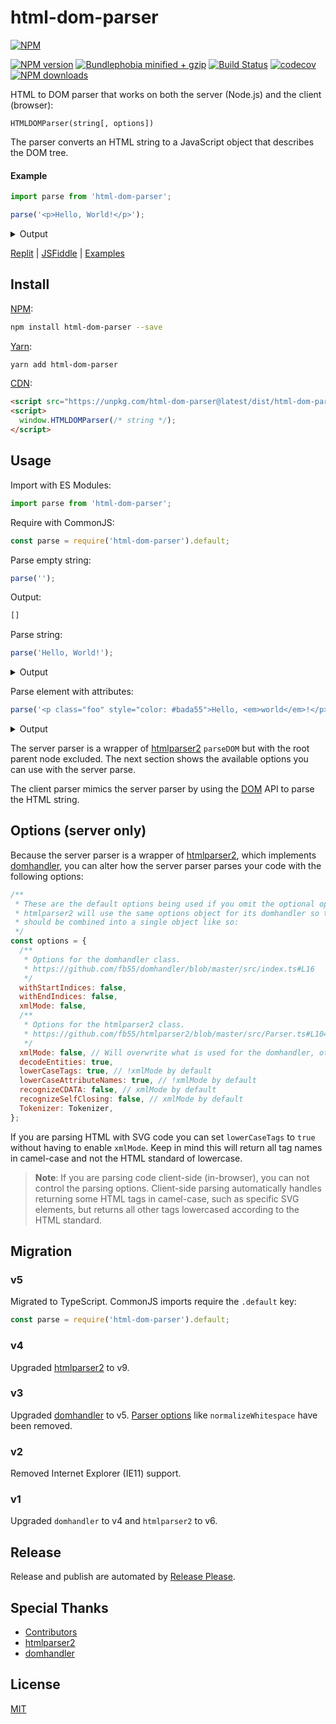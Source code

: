 # html-dom-parser

[![NPM](https://nodei.co/npm/html-dom-parser.png)](https://nodei.co/npm/html-dom-parser/)

[![NPM version](https://badgen.net/npm/v/html-dom-parser)](https://www.npmjs.com/package/html-dom-parser)
[![Bundlephobia minified + gzip](https://badgen.net/bundlephobia/minzip/html-dom-parser)](https://bundlephobia.com/package/html-dom-parser)
[![Build Status](https://github.com/remarkablemark/html-dom-parser/workflows/build/badge.svg?branch=master)](https://github.com/remarkablemark/html-dom-parser/actions?query=workflow%3Abuild)
[![codecov](https://codecov.io/gh/remarkablemark/html-dom-parser/branch/master/graph/badge.svg?token=6RRL0875TY)](https://codecov.io/gh/remarkablemark/html-dom-parser)
[![NPM downloads](https://badgen.net/npm/dm/html-dom-parser)](https://www.npmjs.com/package/html-dom-parser)

HTML to DOM parser that works on both the server (Node.js) and the client (browser):

```
HTMLDOMParser(string[, options])
```

The parser converts an HTML string to a JavaScript object that describes the DOM tree.

#### Example

```js
import parse from 'html-dom-parser';

parse('<p>Hello, World!</p>');
```

<details>
<summary>Output</summary>
<p>

```js
[
  Element {
    type: 'tag',
    parent: null,
    prev: null,
    next: null,
    startIndex: null,
    endIndex: null,
    children: [
      Text {
        type: 'text',
        parent: [Circular],
        prev: null,
        next: null,
        startIndex: null,
        endIndex: null,
        data: 'Hello, World!'
      }
    ],
    name: 'p',
    attribs: {}
  }
]
```

</p>
</details>

[Replit](https://replit.com/@remarkablemark/html-dom-parser) | [JSFiddle](https://jsfiddle.net/remarkablemark/ff9yg1yz/) | [Examples](https://github.com/remarkablemark/html-dom-parser/tree/master/examples)

## Install

[NPM](https://www.npmjs.com/package/html-dom-parser):

```sh
npm install html-dom-parser --save
```

[Yarn](https://yarnpkg.com/package/html-dom-parser):

```sh
yarn add html-dom-parser
```

[CDN](https://unpkg.com/html-dom-parser/):

```html
<script src="https://unpkg.com/html-dom-parser@latest/dist/html-dom-parser.min.js"></script>
<script>
  window.HTMLDOMParser(/* string */);
</script>
```

## Usage

Import with ES Modules:

```js
import parse from 'html-dom-parser';
```

Require with CommonJS:

```js
const parse = require('html-dom-parser').default;
```

Parse empty string:

```js
parse('');
```

Output:

<!-- prettier-ignore -->
```js
[]
```

Parse string:

```js
parse('Hello, World!');
```

<details>
<summary>Output</summary>
<p>

```js
[
  Text {
    type: 'text',
    parent: null,
    prev: null,
    next: null,
    startIndex: null,
    endIndex: null,
    data: 'Hello, World!'
  }
]
```

</p>
</details>

Parse element with attributes:

```js
parse('<p class="foo" style="color: #bada55">Hello, <em>world</em>!</p>');
```

<details>
<summary>Output</summary>
<p>

```js
[
  Element {
    type: 'tag',
    parent: null,
    prev: null,
    next: null,
    startIndex: null,
    endIndex: null,
    children: [ [Text], [Element], [Text] ],
    name: 'p',
    attribs: { class: 'foo', style: 'color: #bada55' }
  }
]
```

</p>
</details>

The server parser is a wrapper of [htmlparser2](https://github.com/fb55/htmlparser2) `parseDOM` but with the root parent node excluded. The next section shows the available options you can use with the server parse.

The client parser mimics the server parser by using the [DOM](https://developer.mozilla.org/docs/Web/API/Document_Object_Model/Introduction) API to parse the HTML string.

## Options (server only)

Because the server parser is a wrapper of [htmlparser2](https://github.com/fb55/htmlparser2), which implements [domhandler](https://github.com/fb55/domhandler), you can alter how the server parser parses your code with the following options:

```js
/**
 * These are the default options being used if you omit the optional options object.
 * htmlparser2 will use the same options object for its domhandler so the options
 * should be combined into a single object like so:
 */
const options = {
  /**
   * Options for the domhandler class.
   * https://github.com/fb55/domhandler/blob/master/src/index.ts#L16
   */
  withStartIndices: false,
  withEndIndices: false,
  xmlMode: false,
  /**
   * Options for the htmlparser2 class.
   * https://github.com/fb55/htmlparser2/blob/master/src/Parser.ts#L104
   */
  xmlMode: false, // Will overwrite what is used for the domhandler, otherwise inherited.
  decodeEntities: true,
  lowerCaseTags: true, // !xmlMode by default
  lowerCaseAttributeNames: true, // !xmlMode by default
  recognizeCDATA: false, // xmlMode by default
  recognizeSelfClosing: false, // xmlMode by default
  Tokenizer: Tokenizer,
};
```

If you are parsing HTML with SVG code you can set `lowerCaseTags` to `true` without having to enable `xmlMode`. Keep in mind this will return all tag names in camel-case and not the HTML standard of lowercase.

> **Note**: If you are parsing code client-side (in-browser), you can not control the parsing options. Client-side parsing automatically handles returning some HTML tags in camel-case, such as specific SVG elements, but returns all other tags lowercased according to the HTML standard.

## Migration

### v5

Migrated to TypeScript. CommonJS imports require the `.default` key:

```js
const parse = require('html-dom-parser').default;
```

### v4

Upgraded [htmlparser2](https://github.com/fb55/htmlparser2) to v9.

### v3

Upgraded [domhandler](https://github.com/fb55/domhandler) to v5. [Parser options](https://github.com/fb55/htmlparser2/wiki/Parser-options) like `normalizeWhitespace` have been removed.

### v2

Removed Internet Explorer (IE11) support.

### v1

Upgraded `domhandler` to v4 and `htmlparser2` to v6.

## Release

Release and publish are automated by [Release Please](https://github.com/googleapis/release-please).

## Special Thanks

- [Contributors](https://github.com/remarkablemark/html-dom-parser/graphs/contributors)
- [htmlparser2](https://github.com/fb55/htmlparser2)
- [domhandler](https://github.com/fb55/domhandler)

## License

[MIT](https://github.com/remarkablemark/html-dom-parser/blob/master/LICENSE)
